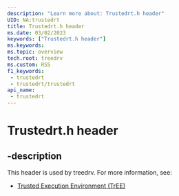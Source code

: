 ```yaml
---
description: "Learn more about: Trustedrt.h header"
UID: NA:trustedrt
title: Trustedrt.h header
ms.date: 03/02/2023
keywords: ["Trustedrt.h header"]
ms.keywords: 
ms.topic: overview
tech.root: treedrv
ms.custom: RS5
f1_keywords:
 - trustedrt
 - trustedrt/trustedrt
api_name:
 - trustedrt
---
```


# Trustedrt.h header

## -description

This header is used by treedrv. For more information, see:

- [Trusted Execution Environment (TrEE)](../_treedrv/index.md)
